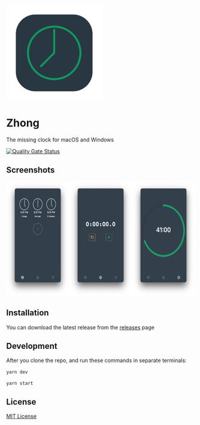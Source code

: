 <img src="docs/Zhong.png" alt="Zhong Logo" width="256" height="256">

# Zhong
The missing clock for macOS and Windows

[![Quality Gate Status](https://sonarcloud.io/api/project_badges/measure?project=simonhochrein_Zhong&metric=alert_status)](https://sonarcloud.io/dashboard?id=simonhochrein_Zhong)

## Screenshots

<img src="docs/Screenshots.png" width="618" height="306" alt="Screenshots">

## Installation
You can download the latest release from the [releases](https://github.com/simonhochrein/Zhong/releases) page

## Development

After you clone the repo, and run these commands in separate terminals:

```
yarn dev
```

```
yarn start
```


## License
[MIT License](LICENSE)